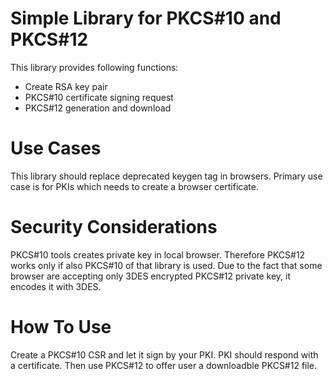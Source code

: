 # Simple Library for PKCS#10 and PKCS#12

This library provides following functions:

* Create RSA key pair
* PKCS#10 certificate signing request
* PKCS#12 generation and download

# Use Cases

This library should replace deprecated keygen tag in
browsers. Primary use case is for PKIs which needs
to create a browser certificate.

# Security Considerations

PKCS#10 tools creates private key in local browser.
Therefore PKCS#12 works only if also PKCS#10 of
that library is used.
Due to the fact that some browser are accepting only
3DES encrypted PKCS#12 private key, it encodes it
with 3DES.

# How To Use

Create a PKCS#10 CSR and let it sign by your PKI.
PKI should respond with a certificate. Then
use PKCS#12 to offer user a downloadble PKCS#12
file.
